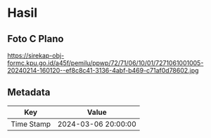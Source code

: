 # Hasil

## Foto C Plano

https://sirekap-obj-formc.kpu.go.id/a45f/pemilu/ppwp/72/71/06/10/01/7271061001005-20240214-160120--ef8c8c41-3136-4abf-b469-c71af0d78602.jpg


## Metadata

| Key        | Value               |
| ---------- | ------------------- |
| Time Stamp | 2024-03-06 20:00:00 |



